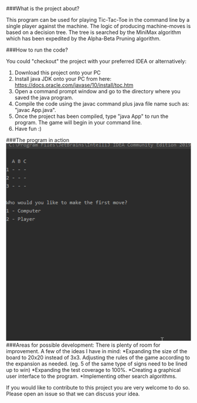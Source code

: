 ###What is the project about?

This program can be used for playing Tic-Tac-Toe in the command line by a single player against the machine. 
The logic of producing machine-moves is based on a decision tree. The tree is searched by the MiniMax algorithm which has been expedited by the Alpha-Beta Pruning algorithm.

###How to run the code?

You could "checkout" the project with your preferred IDEA or alternatively:

 1. Download this project onto your PC
 2. Install java JDK onto your PC from here: https://docs.oracle.com/javase/10/install/toc.htm
 3. Open a command prompt window and go to the directory where you saved the java program.
 4. Compile the code using the javac command plus java file name such as: "javac App.java". 
 5. Once the project has been compiled, type "java App" to run the program. The game will begin in your command line.
 6. Have fun :)

###The program in action
![Command Line gif](images/aitictactoe1.gif)
###Areas for possible development:
There is plenty of room for improvement. A few of the ideas I have in mind:
*Expanding the size of the board to 20x20 instead of 3x3. Adjusting the rules of the game according to the expansion as needed. (eg. 5 of the same type of signs need to be lined up to win)
*Expanding the test coverage to 100%.
*Creating a graphical user interface to the program.
*Implementing other search algorithms.

If you would like to contribute to this project you are very welcome to do so. Please open an issue so that we can discuss your idea.